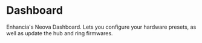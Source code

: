 # Dashboard

Enhancia's Neova Dashboard.
Lets you configure your hardware presets, as well as update the hub and ring firmwares.
